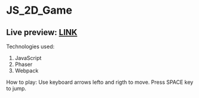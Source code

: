 # JS_2D_Game
## Live preview: [LINK](https://lkister.github.io/JS_2D_Game/index.html) 

Technologies used:
1. JavaScript
2. Phaser 
3. Webpack

How to play:
Use keyboard arrows lefto and rigth to move.
Press SPACE key to jump.
